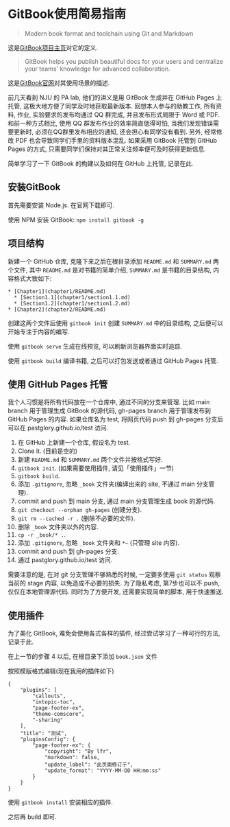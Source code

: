 # GitBook使用简易指南

>Modern book format and toolchain using Git and Markdown

这是[GitBook项目主页](https://github.com/GitbookIO/gitbook)对它的定义.

>GitBook helps you publish beautiful docs for your users and centralize your teams' knowledge for advanced collaboration. 

这是[GitBook官网](https://www.gitbook.com)对其使用场景的描述.

前几天看到 NJU 的 PA lab, 他们的讲义是用 GitBook 生成并在 GitHub Pages 上托管, 这极大地方便了同学及时地获取最新版本. 回想本人参与的助教工作, 所有资料, 作业, 实验要求的发布均通过 QQ 群完成, 并且发布形式局限于 Word 或 PDF. 和前一种方式相比, 使用 QQ 群发布作业的效率简直低得可怕, 当我们发现错误需要更新时, 必须在QQ群里发布相应的通知, 还会担心有同学没有看到. 另外, 经常修改 PDF 也会导致同学们手里的资料版本混乱. 如果采用 GitBook 托管到 GitHub Pages 的方式, 只需要同学们保持对其正常关注频率便可及时获得更新信息.

简单学习了一下 GitBook 的构建以及如何在 GitHub 上托管, 记录在此. 

## 安装GitBook

首先需要安装 Node.js. 在官网下载即可.

使用 NPM 安装 GitBook: `npm install gitbook -g`

## 项目结构

新建一个 GitHub 仓库, 克隆下来之后在根目录添加 `README.md` 和 `SUMMARY.md` 两个文件, 其中 `README.md` 是对书籍的简单介绍, `SUMMARY.md` 是书籍的目录结构, 内容格式大致如下:

```
* [Chapter1](chapter1/README.md)
  * [Section1.1](chapter1/section1.1.md)
  * [Section1.2](chapter1/section1.2.md)
* [Chapter2](chapter2/README.md)
```

创建这两个文件后使用 `gitbook init` 创建 `SUMMARY.md` 中的目录结构, 之后便可以开始专注于内容的编写.

使用 `gitbook serve` 生成在线预览, 可以刷新浏览器界面实时追踪.

使用 `gitbook build` 编译书籍, 之后可以打包发送或者通过 GitHub Pages 托管.

## 使用 GitHub Pages 托管

我个人习惯是将所有代码放在一个仓库中, 通过不同的分支来管理. 比如 main branch 用于管理生成 GitBook 的源代码, gh-pages branch 用于管理发布到 GitHub Pages 的内容. 如果仓库名为 test, 将网页代码 push 到 gh-pages 分支后可以在 pastglory.github.io/test 访问.

1. 在 GitHub 上新建一个仓库, 假设名为 test.
2. Clone it. (目前是空的)
3. 新建 `README.md` 和 `SUMMARY.md` 两个文件并按格式写好.
4. `gitbook init`. (如果需要使用插件, 请见「使用插件」一节)
5. `gitbook build`.
6. 添加 `.gitignore`, 忽略 `_book` 文件夹(编译出来的 site, 不通过 main 分支管理).
7. commit and push 到 main 分支, 通过 main 分支管理生成 book 的源代码.
8. `git checkout --orphan gh-pages` (创建分支).
9. `git rm --cached -r .` (删除不必要的文件).
10. 删除 `_book` 文件夹以外的内容.
11. `cp -r _book/* .`.
12. 添加 `.gitignore`, 忽略 `_book` 文件夹和 `*~` (只管理 site 内容).
13. commit and push 到 gh-pages 分支.
14. 通过 pastglory.github.io/test 访问.

需要注意的是, 在对 git 分支管理不够熟悉的时候, 一定要多使用 `git status` 观察当前的 stage 内容, 以免造成不必要的损失. 为了隐私考虑, 第7步也可以不 push, 仅仅在本地管理源代码. 
同时为了方便开发, 还需要实现简单的脚本, 用于快速推送.

## 使用插件

为了美化 GitBook, 难免会使用各式各样的插件, 经过尝试学习了一种可行的方法, 记录于此.

在上一节的步骤 4 以后, 在根目录下添加 `book.json` 文件 

按照模版格式编辑(现在我用的插件如下)

```
{
    "plugins": [
        "callouts",
        "intopic-toc",
        "page-footer-ex",
        "theme-comscore",
        "-sharing"
    ],
    "title": "测试",
    "pluginsConfig": {
        "page-footer-ex": {
            "copyright": "By lfr",
            "markdown": false,
            "update_label": "此页面修订于",
            "update_format": "YYYY-MM-DD HH:mm:ss"
        }
    }
}
```

使用 `gitbook install` 安装相应的插件.

之后再 build 即可.